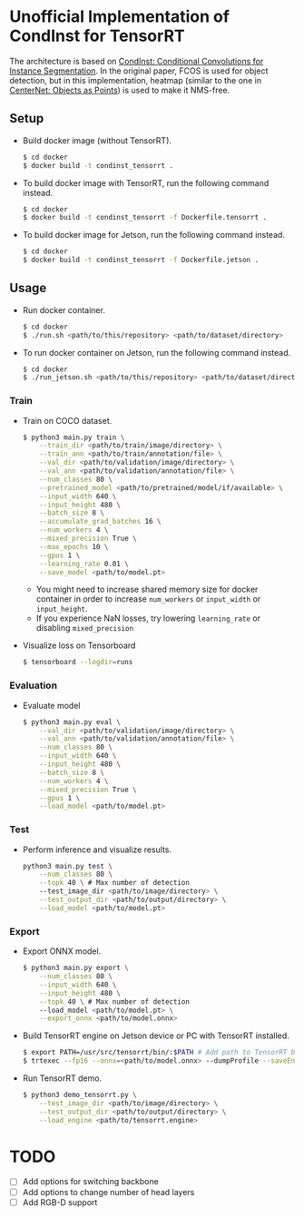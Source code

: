 # Unofficial Implementation of CondInst for TensorRT

The architecture is based on [CondInst: Conditional Convolutions for Instance Segmentation](https://arxiv.org/abs/2003.05664).
In the original paper, FCOS is used for object detection, but in this implementation, heatmap (similar to the one in [CenterNet: Objects as Points](https://arxiv.org/abs/1904.07850)) is used to make it NMS-free.

## Setup

- Build docker image (without TensorRT).

    ```sh
    $ cd docker
    $ docker build -t condinst_tensorrt .
    ```

- To build docker image with TensorRT, run the following command instead.
    ```sh
    $ cd docker
    $ docker build -t condinst_tensorrt -f Dockerfile.tensorrt .
    ```

- To build docker image for Jetson, run the following command instead.
    ```sh
    $ cd docker
    $ docker build -t condinst_tensorrt -f Dockerfile.jetson .
    ```

## Usage

- Run docker container.
    ```sh
    $ cd docker
    $ ./run.sh <path/to/this/repository> <path/to/dataset/directory>
    ```

- To run docker container on Jetson, run the following command instead.
    ```sh
    $ cd docker
    $ ./run_jetson.sh <path/to/this/repository> <path/to/dataset/directory>
    ```

### Train

- Train on COCO dataset.
    ```sh
    $ python3 main.py train \
        --train_dir <path/to/train/image/directory> \
        --train_ann <path/to/train/annotation/file> \
        --val_dir <path/to/validation/image/directory> \
        --val_ann <path/to/validation/annotation/file> \
        --num_classes 80 \
        --pretrained_model <path/to/pretrained/model/if/available> \
        --input_width 640 \
        --input_height 480 \
        --batch_size 8 \
        --accumulate_grad_batches 16 \
        --num_workers 4 \
        --mixed_precision True \
        --max_epochs 10 \
        --gpus 1 \
        --learning_rate 0.01 \
        --save_model <path/to/model.pt>
    ```
    - You might need to increase shared memory size for docker container in order to increase ```num_workers``` or ```input_width``` or ```input_height```.
    - If you experience NaN losses, try lowering ```learning_rate``` or disabling ```mixed_precision```

- Visualize loss on Tensorboard
    ```sh
    $ tensorboard --logdir=runs
    ```

### Evaluation

- Evaluate model
    ```sh
    $ python3 main.py eval \
        --val_dir <path/to/validation/image/directory> \
        --val_ann <path/to/validation/annotation/file> \
        --num_classes 80 \
        --input_width 640 \
        --input_height 480 \
        --batch_size 8 \
        --num_workers 4 \
        --mixed_precision True \
        --gpus 1 \
        --load_model <path/to/model.pt>
    ```

### Test

- Perform inference and visualize results.
    ```sh
    python3 main.py test \
        --num_classes 80 \
        --topk 40 \ # Max number of detection
        --test_image_dir <path/to/image/directory> \
        --test_output_dir <path/to/output/directory> \
        --load_model <path/to/model.pt>
    ```

### Export

- Export ONNX model.
    ```sh
    $ python3 main.py export \
        --num_classes 80 \
        --input_width 640 \
        --input_height 480 \
        --topk 40 \ # Max number of detection
        --load_model <path/to/model.pt> \
        --export_onnx <path/to/model.onnx>
    ```

- Build TensorRT engine on Jetson device or PC with TensorRT installed.
    ```sh
    $ export PATH=/usr/src/tensorrt/bin/:$PATH # Add path to TensorRT binary
    $ trtexec --fp16 --onnx=<path/to/model.onnx> --dumpProfile --saveEngine=<path/to/tensorrt.engine>
    ```

- Run TensorRT demo.
    ```sh
    $ python3 demo_tensorrt.py \
        --test_image_dir <path/to/image/directory> \
        --test_output_dir <path/to/output/directory> \
        --load_engine <path/to/tensorrt.engine>
    ```

# TODO
- [ ] Add options for switching backbone
- [ ] Add options to change number of head layers
- [ ] Add RGB-D support
